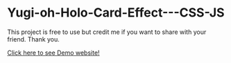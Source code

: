 # Yugi-oh-Holo-Card-Effect---CSS-JS

This project is free to use but credit me if you want to share with your friend. Thank you.
<div>
  <a href="https://yugi-oh-holo-card-effect.web.app/" target=_blank>Click here to see Demo website!</a>
</div>

